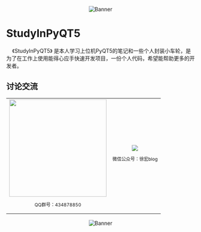 

<p align="center">
  <img src="https://aithinker-static.oss-cn-shenzhen.aliyuncs.com/bbs/important/PyQT5.jpg" alt="Banner" />
</p>

# StudyInPyQT5

&nbsp;&nbsp;&nbsp;&nbsp;《StudyInPyQT5》 是本人学习上位机PyQT5的笔记和一些个人封装小车轮，是为了在工作上使用能得心应手快速开发项目，一份个人代码，希望能帮助更多的开发者。


## 讨论交流


<table>
  <tbody>
    <tr >
      <td align="center" valign="middle" style="border-style:none">
       <img class="QR-img" height="260" width="260" src="https://aithinker-static.oss-cn-shenzhen.aliyuncs.com/bbs/important/qq_group.png">
        <p style="font-size:12px;">QQ群号：434878850</p>
      </td>
      <td align="center" valign="middle" style="border-style:none">
        <img class="QR-img"  src="https://aithinker-static.oss-cn-shenzhen.aliyuncs.com/bbs/important/wechat.png">
        <p style="font-size:12px;">微信公众号：徐宏blog</p>
      </td>
    </tr>
  </tbody>
</table>

<p align="center">
  <img src="https://aithinker-static.oss-cn-shenzhen.aliyuncs.com/bbs/important/wechat.png" alt="Banner" />
</p>
